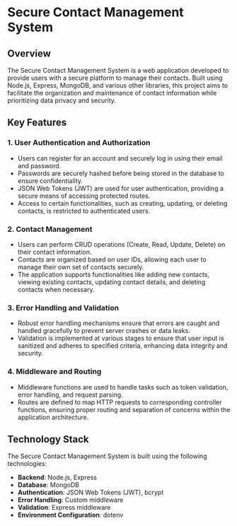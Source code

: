 # Secure Contact Management System

## Overview
The Secure Contact Management System is a web application developed to provide users with a secure platform to manage their contacts. Built using Node.js, Express, MongoDB, and various other libraries, this project aims to facilitate the organization and maintenance of contact information while prioritizing data privacy and security.

## Key Features
### 1. User Authentication and Authorization
- Users can register for an account and securely log in using their email and password.
- Passwords are securely hashed before being stored in the database to ensure confidentiality.
- JSON Web Tokens (JWT) are used for user authentication, providing a secure means of accessing protected routes.
- Access to certain functionalities, such as creating, updating, or deleting contacts, is restricted to authenticated users.

### 2. Contact Management
- Users can perform CRUD operations (Create, Read, Update, Delete) on their contact information.
- Contacts are organized based on user IDs, allowing each user to manage their own set of contacts securely.
- The application supports functionalities like adding new contacts, viewing existing contacts, updating contact details, and deleting contacts when necessary.

### 3. Error Handling and Validation
- Robust error handling mechanisms ensure that errors are caught and handled gracefully to prevent server crashes or data leaks.
- Validation is implemented at various stages to ensure that user input is sanitized and adheres to specified criteria, enhancing data integrity and security.

### 4. Middleware and Routing
- Middleware functions are used to handle tasks such as token validation, error handling, and request parsing.
- Routes are defined to map HTTP requests to corresponding controller functions, ensuring proper routing and separation of concerns within the application architecture.

## Technology Stack
The Secure Contact Management System is built using the following technologies:
- **Backend**: Node.js, Express
- **Database**: MongoDB
- **Authentication**: JSON Web Tokens (JWT), bcrypt
- **Error Handling**: Custom middleware
- **Validation**: Express middleware
- **Environment Configuration**: dotenv





